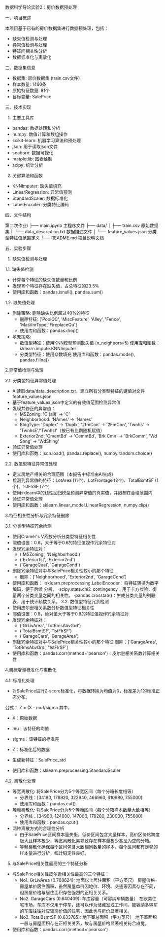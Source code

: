 数据科学导论实验2：房价数据预处理

一、项目概述

本项目基于已有的房价数据集进行数据预处理，包括：
- 缺失值检测与处理
- 异常值检测与处理
- 特征间相关性分析
- 数据标准化与离散化

二、数据集信息

- 数据集: 房价数据集 (train.csv文件)
- 样本数量: 1460条
- 原始特征数量: 81个
- 目标变量: SalePrice

三、技术实现

1. 主要工具库
- pandas: 数据处理和分析
- numpy: 数值计算和数组操作
- scikit-learn: 机器学习算法和预处理
- json: 用于读取json文件
- seaborn: 数据可视化
- matplotlib: 图表绘制
- scipy: 统计分析

2. 关键算法和函数
- KNNImputer: 缺失值填充
- LinearRegression: 异常值预测
- StandardScaler: 数据标准化
- LabelEncoder: 分类特征编码

四、文件结构

第二次作业/
├── main.ipynb					主程序文件
├── data/
│   ├── train.csv				原始数据集
│   └── data_description.txt 	数据描述文件
│   └── feature_values.json		分类型特征值范围定义
└── README.md					项目说明文档

五、实验步骤

1. 缺失值检测与处理

1.1. 缺失值检测
- 计算每个特征的缺失值数量和比例
- 发现19个特征存在缺失值，占总特征的23.5%
- 使用库和函数：pandas.isnull(), pandas.sum()

1.2. 缺失值处理
- 删除策略: 删除缺失比例超过40%的特征
  - 删除特征: ['PoolQC', 'MiscFeature', 'Alley', 'Fence', 'MasVnrType','FireplaceQu']
  - 使用库和函数：pandas.drop()
- 填充策略: 
  - 数值型特征：使用KNN模型预测缺失值 (n_neighbors=5)
    使用库和函数：sklearn.impute.KNNImputer
  - 分类型特征：使用众数填充
    使用库和函数：pandas.mode(), pandas.fillna()

2.异常值检测与处理

2.1. 分类型特征异常值处理
- AI读取data/data_description.txt，建立所有分类型特征的键值对文件 feature_values.json
- 基于feature_values.json中定义的有效值范围检测异常值
- 发现并修正的异常值：
  - MSZoning: 'C (all)' → 'C'
  - Neighborhood: 'NAmes' → 'Names'  
  - BldgType: 'Duplex' → 'Duplx', 
              '2fmCon' → '2FmCon', 
              'Twnhs' → 'TwnhsE'/'TwnhsI'（按已有比例随机赋值）
  - Exterior2nd: 'CmentBd' → 'CemntBd', 
                 'Brk Cmn' → 'BrkComm', 
                 'Wd Shng' → 'WdShing'
- 验证异常值处理
- 使用库和函数：json.load(), pandas.replace(), numpy.random.choice()

2.2. 数值型特征异常值处理
- 定义房地产相关的合理范围（本报告中标准由AI生成）
- 检测到异常值的特征：LotArea (11个)、LotFrontage (2个)、TotalBsmtSF (1个)、1stFlrSF (7个)
- 使用sklearn中的线性回归模型预测异常值的真实值，并限制在合理范围内
- 验证异常值处理
- 使用库和函数：sklearn.linear_model.LinearRegression, numpy.clip()

3.特征相关性分析与冗余特征删除

3.1. 分类型特征冗余检测
- 使用Cramér's V系数分析分类型特征相关性
- 阈值设置：0.6，大于等于0.6的特征值视作冗余特征对
- 发现冗余特征对：
  - ('MSZoning', 'Neighborhood')
  - ('Exterior1st', 'Exterior2nd')
  - ('GarageQual', 'GarageCond')
- 删除冗余特征对中与SalePrice相关性较小的那个特征
  - 删除：['Neighborhood', 'Exterior2nd', 'GarageCond']
- 使用库和函数：
  ·sklearn.preprocessing.LabelEncoder：将特征转换为数字编码，便于后续	分析。
  ·scipy.stats.chi2_contingency：用于卡方检验，衡量两个分类变量之间的相关性。
  ·pandas.crosstab()：生成分类变量的列联表，用于统计频数关系。
3.2. 数值型特征冗余检测
- 使用皮尔逊相关系数分析数值型特征相关性
- 阈值设置：0.8，绝对值大于等于0.8的特征值视作冗余特征对
- 发现冗余特征对：
  - ('GrLivArea', 'TotRmsAbvGrd')
  - ('TotalBsmtSF', '1stFlrSF')
  - ('GarageCars', 'GarageArea')
- 删除冗余特征对中与SalePrice相关性较小的那个特征
删除：['GarageArea', 'TotRmsAbvGrd', '1stFlrSF']
- 使用库和函数：pandas.corr(method='pearson')：皮尔逊相关系数计算相关性

4.目标变量标准化与离散化

4.1. 标准化处理
- 对SalePrice进行Z-score标准化，将数据转换为均值为0，标准差为1的标准正态分布。

公式：
Z = (X - mu)/sigma
其中，
- X：原始数据
- mu：该特征的均值
- sigma：该特征的标准差
- Z：标准化后的数据

- 生成新特征：SalePrice_std
- 使用库和函数：sklearn.preprocessing.StandardScaler

4.2. 离散化处理
- 等宽离散化: 将SalePrice分为5个等宽区间（每个分箱长度相等）
  - 分界线：[34180, 178920, 322940, 466960, 610980, 755000]
  - 使用库和函数：pandas.cut()
- 等频离散化: 将SalePrice分为5个等频区间（每个分箱样本数量大致相等）
  - 分界线：[34900, 124000, 147000, 179280, 230000, 755000]
  - 使用库和函数：pandas.qcut()
- 两种离散方式的合理性分析
  - 由于SalePrice区间样本量失衡，低价区间包含大量样本，高价区价格跨度极大且样本极少，等宽离散化易导致存在样本量极少甚至为空的分箱。
  - 等频离散化确保每个区间包含大致相同数量的样本，每个区间都有足够的样本量进行分析，统计稳定性良好。

5. 与SalePrice相关性最高的三个特征分析

- 与SalePrice相关性皮尔逊相关性最高的三个特征：
  - No1. GrLivArea (0.708624): 地面以上居住面积（平方英尺）
房屋价格=房屋单价居住面积，虽然房屋单价因地价、环境、交通等因素存在不同，但房屋价格与居住面积存在强烈的正相关关系。
  - No2. GarageCars (0.640409): 车库容量（可容纳车辆数量）
在欧美住宅市场，车库不仅用于停车，还可以作为储藏室或工作间。能容纳多辆车的车库往往对应较高价值的住宅，因此也与房价显著相关。
  - No3. TotalBsmtSF (0.633785): 地下室总面积（平方英尺）
地下室面积一般与房屋面积存在正相关关系，故与房屋价格显著相关符合直觉。
- 使用库和函数：pandas.corr(method='pearson')